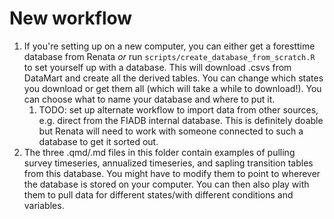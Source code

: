 # New workflow

1. If you're setting up on a new computer, you can either get a foresttime database from Renata *or* run `scripts/create_database_from_scratch.R` to set yourself up with a database. This will download .csvs from DataMart and create all the derived tables. You can change which states you download or get them all (which will take a while to download!). You can choose what to name your database and where to put it.
    1. TODO: set up alternate workflow to import data from other sources, e.g. direct from the FIADB internal database. This is definitely doable but Renata will need to work with someone connected to such a database to get it sorted out.
2. The three .qmd/.md files in this folder contain examples of pulling survey timeseries, annualized timeseries, and sapling transition tables from this database. You might have to modify them to point to wherever the database is stored on your computer. You can then also play with them to pull data for different states/with different conditions and variables.
